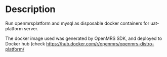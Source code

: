 # Description
Run openmrsplatform and mysql as disposable docker containers
for uat-platform server.

The docker image used was generated by OpenMRS SDK, and deployed to Docker hub (check <https://hub.docker.com/r/openmrs/openmrs-distro-platform/>


